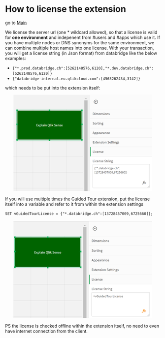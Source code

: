 # How to license the extension

go to [Main](../README.md)

We license the server url (one * wildcard allowed), so that a license is valid for **one environment** and indepenent from #users and #apps which use it.
If you have multiple nodes or DNS synonyms for the same environment, we can combine multiple host names into one license.
With your transaction, you will get a license string (in Json format) from databridge like the below examples:

 * `{"*.prod.databridge.ch":[5262148576,6120],"*.dev.databridge.ch":[5262148576,6120]}` 
 * `{"databridge-internal.eu.qlikcloud.com":[4563262434,3142]}`

which needs to be put into the extension itself:
<p align="center">
<img src="./pics/licensing(2).png" width="450">
</p>

If you will use multiple times the Guided Tour extension, put the license itself into a variable and refer to it from within the extension settings
```
SET vGuidedTourLicense = {"*.databridge.ch":[13728457009,6725660]};
```
<p align="center">
<img src="../pics/licensing(1).png" width="450">
</p>

PS the license is checked offline within the extension itself, no need to even have internet connection from the client.

